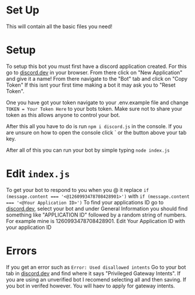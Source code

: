 # Set Up
This will contain all the basic files you need!

# Setup
To setup this bot you must first have a discord application created. For this go to [discord.dev](https://discord.com/developers/applications) in your browser. From there click on "New Application" and give it a name! From there navigate to the "Bot" tab and click on "Copy Token" If this isnt your first time making a bot it may ask you to "Reset Token".

One you have got your token navigate to your .env.example file and change `TOKEN = Your Token Here` to your bots token. 
Make sure not to share your token as this allows anyone to control your bot.

After this all you have to do is run `npm i discord.js` in the console. 
If you are unsure on how to open the console click ` or the button above your tab key.

After all of this you can run your bot by simple typing `node index.js`

# Edit `index.js`
To get your bot to respond to you when you @ it replace `if (message.content === '<@1260993478708428901>')` with `if (message.content === '<@Your Application ID>')`
To find your applications ID go to [discord.dev](https://discord.com/developers/applications), select your bot and under General Information you should find something like "APPLICATION ID" followed by a random string of numbers. For example mine is 1260993478708428901. Edit Your Application ID with your application ID

# Errors
If you get an error such as `Error: Used disallowed intents` Go to your bot tab in [discord.dev](https://discord.com/developers/applications) and find where it says "Privileged Gateway Intents". If you are using an unverified bot I recomend selecting all and then saving. If you bot in verifed however. You will haev to apply for gateway intents.